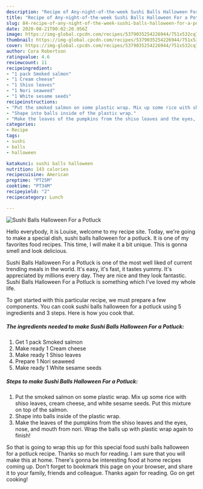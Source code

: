 ```yaml
---
description: "Recipe of Any-night-of-the-week Sushi Balls Halloween For a Potluck"
title: "Recipe of Any-night-of-the-week Sushi Balls Halloween For a Potluck"
slug: 84-recipe-of-any-night-of-the-week-sushi-balls-halloween-for-a-potluck
date: 2020-08-21T00:02:20.956Z
image: https://img-global.cpcdn.com/recipes/5379035254226944/751x532cq70/sushi-balls-halloween-for-a-potluck-recipe-main-photo.jpg
thumbnail: https://img-global.cpcdn.com/recipes/5379035254226944/751x532cq70/sushi-balls-halloween-for-a-potluck-recipe-main-photo.jpg
cover: https://img-global.cpcdn.com/recipes/5379035254226944/751x532cq70/sushi-balls-halloween-for-a-potluck-recipe-main-photo.jpg
author: Cora Robertson
ratingvalue: 4.6
reviewcount: 11
recipeingredient:
- "1 pack Smoked salmon"
- "1 Cream cheese"
- "1 Shiso leaves"
- "1 Nori seaweed"
- "1 White sesame seeds"
recipeinstructions:
- "Put the smoked salmon on some plastic wrap. Mix up some rice with shiso leaves, cream cheese, and white sesame seeds. Put this mixture on top of the salmon."
- "Shape into balls inside of the plastic wrap."
- "Make the leaves of the pumpkins from the shiso leaves and the eyes, nose, and mouth from nori. Wrap the balls up with plastic wrap again to finish!"
categories:
- Recipe
tags:
- sushi
- balls
- halloween

katakunci: sushi balls halloween 
nutrition: 143 calories
recipecuisine: American
preptime: "PT25M"
cooktime: "PT34M"
recipeyield: "2"
recipecategory: Lunch

---
```



![Sushi Balls Halloween For a Potluck](https://img-global.cpcdn.com/recipes/5379035254226944/751x532cq70/sushi-balls-halloween-for-a-potluck-recipe-main-photo.jpg)

Hello everybody, it is Louise, welcome to my recipe site. Today, we're going to make a special dish, sushi balls halloween for a potluck. It is one of my favorites food recipes. This time, I will make it a bit unique. This is gonna smell and look delicious.

Sushi Balls Halloween For a Potluck is one of the most well liked of current trending meals in the world. It's easy, it's fast, it tastes yummy. It's appreciated by millions every day. They are nice and they look fantastic. Sushi Balls Halloween For a Potluck is something which I've loved my whole life.




To get started with this particular recipe, we must prepare a few components. You can cook sushi balls halloween for a potluck using 5 ingredients and 3 steps. Here is how you cook that.

<!--inarticleads1-->

##### The ingredients needed to make Sushi Balls Halloween For a Potluck:

1. Get 1 pack Smoked salmon
1. Make ready 1 Cream cheese
1. Make ready 1 Shiso leaves
1. Prepare 1 Nori seaweed
1. Make ready 1 White sesame seeds




<!--inarticleads2-->

##### Steps to make Sushi Balls Halloween For a Potluck:

1. Put the smoked salmon on some plastic wrap. Mix up some rice with shiso leaves, cream cheese, and white sesame seeds. Put this mixture on top of the salmon.
1. Shape into balls inside of the plastic wrap.
1. Make the leaves of the pumpkins from the shiso leaves and the eyes, nose, and mouth from nori. Wrap the balls up with plastic wrap again to finish!




So that is going to wrap this up for this special food sushi balls halloween for a potluck recipe. Thanks so much for reading. I am sure that you will make this at home. There's gonna be interesting food at home recipes coming up. Don't forget to bookmark this page on your browser, and share it to your family, friends and colleague. Thanks again for reading. Go on get cooking!
